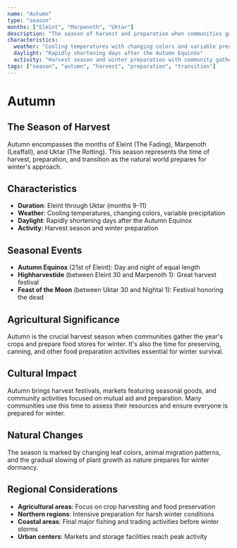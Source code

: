 ```yaml
---
name: "Autumn"
type: "season"
months: ["Eleint", "Marpenoth", "Uktar"]
description: "The season of harvest and preparation when communities gather resources for winter."
characteristics:
  weather: "Cooling temperatures with changing colors and variable precipitation"
  daylight: "Rapidly shortening days after the Autumn Equinox"
  activity: "Harvest season and winter preparation with community gatherings"
tags: ["season", "autumn", "harvest", "preparation", "transition"]
---
```


# Autumn

## The Season of Harvest

Autumn encompasses the months of Eleint (The Fading), Marpenoth (Leaffall), and Uktar (The Rotting). This season represents the time of harvest, preparation, and transition as the natural world prepares for winter's approach.

## Characteristics

- **Duration**: Eleint through Uktar (months 9-11)
- **Weather**: Cooling temperatures, changing colors, variable precipitation
- **Daylight**: Rapidly shortening days after the Autumn Equinox
- **Activity**: Harvest season and winter preparation

## Seasonal Events

- **Autumn Equinox** (21st of Eleint): Day and night of equal length
- **Highharvestide** (between Eleint 30 and Marpenoth 1): Great harvest festival
- **Feast of the Moon** (between Uktar 30 and Nightal 1): Festival honoring the dead

## Agricultural Significance

Autumn is the crucial harvest season when communities gather the year's crops and prepare food stores for winter. It's also the time for preserving, canning, and other food preparation activities essential for winter survival.

## Cultural Impact

Autumn brings harvest festivals, markets featuring seasonal goods, and community activities focused on mutual aid and preparation. Many communities use this time to assess their resources and ensure everyone is prepared for winter.

## Natural Changes

The season is marked by changing leaf colors, animal migration patterns, and the gradual slowing of plant growth as nature prepares for winter dormancy.

## Regional Considerations

- **Agricultural areas**: Focus on crop harvesting and food preservation
- **Northern regions**: Intensive preparation for harsh winter conditions
- **Coastal areas**: Final major fishing and trading activities before winter storms
- **Urban centers**: Markets and storage facilities reach peak activity

